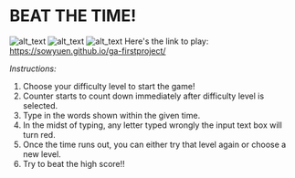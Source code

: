 # BEAT THE TIME!
![alt_text](https://dl.dropboxusercontent.com/s/32uycpstgz51j5k/Screenshot%202019-07-10%20at%209.31.17%20AM.png?dl=0)
![alt_text](https://dl.dropboxusercontent.com/s/gnekd9nmbb7sy0d/Screenshot%202019-07-10%20at%209.31.37%20AM.png?dl=0)
![alt_text](https://dl.dropboxusercontent.com/s/hru6gdb6aope4rh/Screenshot%202019-07-10%20at%209.31.30%20AM.png?dl=0)
Here's the link to play: https://sowyuen.github.io/ga-firstproject/

*Instructions:*<br>
1. Choose your difficulty level to start the game!<br>
2. Counter starts to count down immediately after difficulty level is selected. <br>
3. Type in the words shown within the given time.<br>
4. In the midst of typing, any letter typed wrongly the input text box will turn red. <br>
5. Once the time runs out, you can either try that level again or choose a new level.<br>
6. Try to beat the high score!! 

